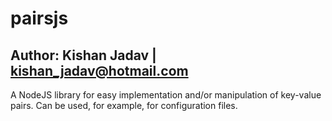 # pairsjs
## Author: Kishan Jadav | kishan_jadav@hotmail.com
A NodeJS library for easy implementation and/or manipulation of key-value pairs. Can be used, for example, for configuration files.
